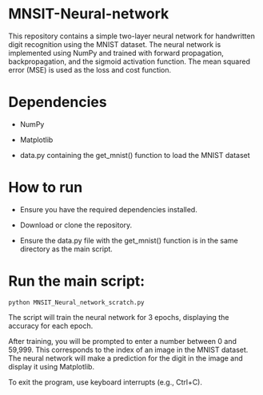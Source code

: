 # MNSIT-Neural-network

This repository contains a simple two-layer neural network for handwritten digit recognition using the MNIST dataset. The neural network is implemented using NumPy and trained with forward propagation, backpropagation, and the sigmoid activation function. The mean squared error (MSE) is used as the loss and cost function.

# Dependencies

- NumPy

- Matplotlib

- data.py containing the get_mnist() function to load the MNIST dataset

# How to run

- Ensure you have the required dependencies installed.

- Download or clone the repository.

- Ensure the data.py file with the get_mnist() function is in the same directory as the main script.

# Run the main script:

```
python MNSIT_Neural_network_scratch.py

```

The script will train the neural network for 3 epochs, displaying the accuracy for each epoch.

After training, you will be prompted to enter a number between 0 and 59,999. This corresponds to the index of an image in the MNIST dataset. The neural network will make a prediction for the digit in the image and display it using Matplotlib.

To exit the program, use keyboard interrupts (e.g., Ctrl+C).
